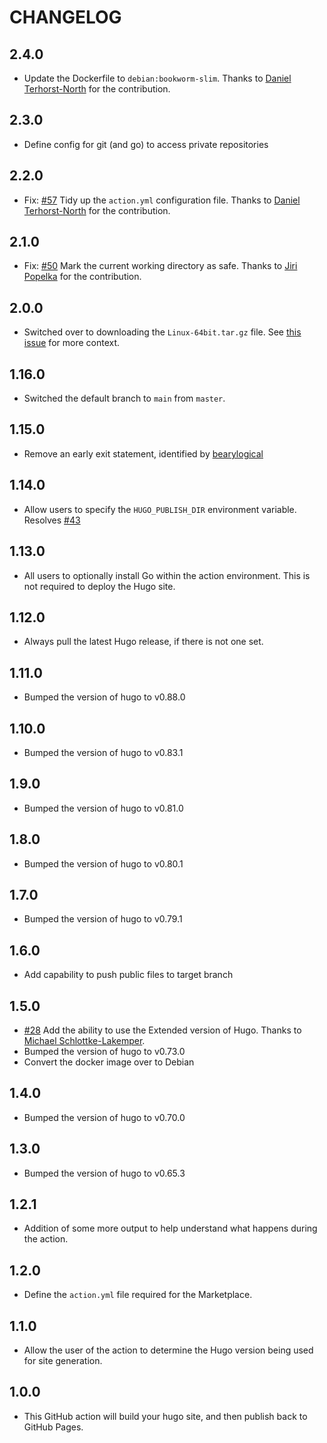 # CHANGELOG

## 2.4.0

- Update the Dockerfile to `debian:bookworm-slim`. Thanks to [Daniel Terhorst-North](https://github.com/tastapod) for the contribution.

## 2.3.0

- Define config for git (and go) to access private repositories

## 2.2.0

- Fix: [#57](https://github.com/benmatselby/hugo-deploy-gh-pages/issues/57) Tidy up the `action.yml` configuration file. Thanks to [Daniel Terhorst-North](https://github.com/tastapod) for the contribution.

## 2.1.0

- Fix: [#50](https://github.com/benmatselby/hugo-deploy-gh-pages/pull/50) Mark the current working directory as safe. Thanks to [Jiri Popelka](https://github.com/jpopelka) for the contribution.

## 2.0.0

- Switched over to downloading the `Linux-64bit.tar.gz` file. See [this issue](https://github.com/gohugoio/hugo/issues/10331) for more context.

## 1.16.0

- Switched the default branch to `main` from `master`.

## 1.15.0

- Remove an early exit statement, identified by [bearylogical](https://github.com/bearylogical)

## 1.14.0

- Allow users to specify the `HUGO_PUBLISH_DIR` environment variable. Resolves [#43](https://github.com/benmatselby/hugo-deploy-gh-pages/issues/43)

## 1.13.0

- All users to optionally install Go within the action environment. This is not required to deploy the Hugo site.

## 1.12.0

- Always pull the latest Hugo release, if there is not one set.

## 1.11.0

- Bumped the version of hugo to v0.88.0

## 1.10.0

- Bumped the version of hugo to v0.83.1

## 1.9.0

- Bumped the version of hugo to v0.81.0

## 1.8.0

- Bumped the version of hugo to v0.80.1

## 1.7.0

- Bumped the version of hugo to v0.79.1

## 1.6.0

- Add capability to push public files to target branch

## 1.5.0

- [#28](https://github.com/benmatselby/hugo-deploy-gh-pages/pull/28) Add the ability to use the Extended version of Hugo. Thanks to [Michael Schlottke-Lakemper](https://github.com/sloede).
- Bumped the version of hugo to v0.73.0
- Convert the docker image over to Debian

## 1.4.0

- Bumped the version of hugo to v0.70.0

## 1.3.0

- Bumped the version of hugo to v0.65.3

## 1.2.1

- Addition of some more output to help understand what happens during the action.

## 1.2.0

- Define the `action.yml` file required for the Marketplace.

## 1.1.0

- Allow the user of the action to determine the Hugo version being used for site generation.

## 1.0.0

- This GitHub action will build your hugo site, and then publish back to GitHub Pages.
